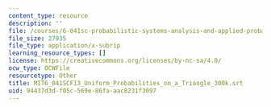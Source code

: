 ```yaml
---
content_type: resource
description: ''
file: /courses/6-041sc-probabilistic-systems-analysis-and-applied-probability-fall-2013/94437d3df05c569e86faaac8231f3097_MIT6_041SCF13_Uniform_Probabilities_on_a_Triangle_300k.vtt
file_size: 27935
file_type: application/x-subrip
learning_resource_types: []
license: https://creativecommons.org/licenses/by-nc-sa/4.0/
ocw_type: OCWFile
resourcetype: Other
title: MIT6_041SCF13_Uniform_Probabilities_on_a_Triangle_300k.srt
uid: 94437d3d-f05c-569e-86fa-aac8231f3097
---
```

